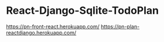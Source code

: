 # React-Django-Sqlite-TodoPlan
https://pn-front-react.herokuapp.com/ https://pn-plan-reactdjango.herokuapp.com/
